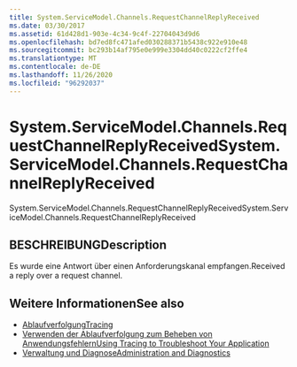```yaml
---
title: System.ServiceModel.Channels.RequestChannelReplyReceived
ms.date: 03/30/2017
ms.assetid: 61d428d1-903e-4c34-9c4f-22704043d9d6
ms.openlocfilehash: bd7ed8fc471afed030288371b5438c922e910e48
ms.sourcegitcommit: bc293b14af795e0e999e3304dd40c0222cf2ffe4
ms.translationtype: MT
ms.contentlocale: de-DE
ms.lasthandoff: 11/26/2020
ms.locfileid: "96292037"
---
```

# <a name="systemservicemodelchannelsrequestchannelreplyreceived"></a><span data-ttu-id="c698a-102">System.ServiceModel.Channels.RequestChannelReplyReceived</span><span class="sxs-lookup"><span data-stu-id="c698a-102">System.ServiceModel.Channels.RequestChannelReplyReceived</span></span>

<span data-ttu-id="c698a-103">System.ServiceModel.Channels.RequestChannelReplyReceived</span><span class="sxs-lookup"><span data-stu-id="c698a-103">System.ServiceModel.Channels.RequestChannelReplyReceived</span></span>  
  
## <a name="description"></a><span data-ttu-id="c698a-104">BESCHREIBUNG</span><span class="sxs-lookup"><span data-stu-id="c698a-104">Description</span></span>  

 <span data-ttu-id="c698a-105">Es wurde eine Antwort über einen Anforderungskanal empfangen.</span><span class="sxs-lookup"><span data-stu-id="c698a-105">Received a reply over a request channel.</span></span>  
  
## <a name="see-also"></a><span data-ttu-id="c698a-106">Weitere Informationen</span><span class="sxs-lookup"><span data-stu-id="c698a-106">See also</span></span>

- [<span data-ttu-id="c698a-107">Ablaufverfolgung</span><span class="sxs-lookup"><span data-stu-id="c698a-107">Tracing</span></span>](index.md)
- [<span data-ttu-id="c698a-108">Verwenden der Ablaufverfolgung zum Beheben von Anwendungsfehlern</span><span class="sxs-lookup"><span data-stu-id="c698a-108">Using Tracing to Troubleshoot Your Application</span></span>](using-tracing-to-troubleshoot-your-application.md)
- [<span data-ttu-id="c698a-109">Verwaltung und Diagnose</span><span class="sxs-lookup"><span data-stu-id="c698a-109">Administration and Diagnostics</span></span>](../index.md)
